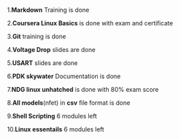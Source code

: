 1.**Markdown** Training is done

2.**Coursera Linux Basics** is done with exam and certificate

3.**Git** training is done 

4.**Voltage Drop** slides are done

5.**USART** slides are done 

6.**PDK skywater** Documentation is done

7.**NDG linux unhatched** is done with 80% exam score

8.**All models**(nfet) in **csv** file format is done

9.**Shell Scripting** 6 modules left

10.**Linux essentails** 6 modules left 

